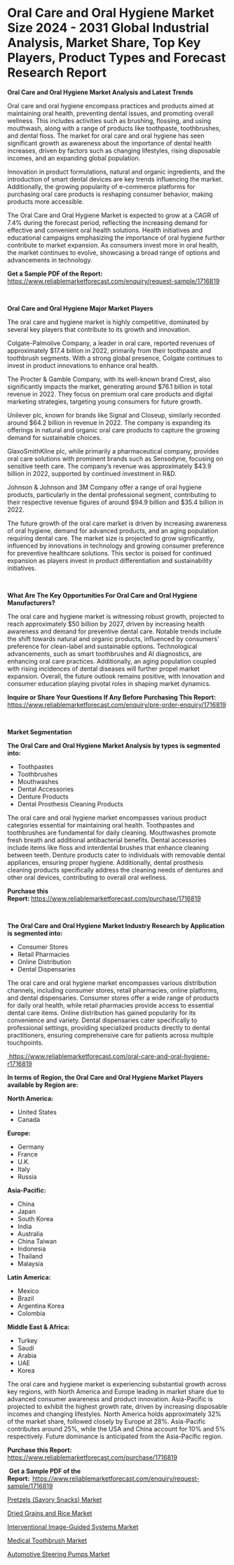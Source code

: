 <p><h1>Oral Care and Oral Hygiene Market Size 2024 - 2031 Global Industrial Analysis, Market Share, Top Key Players, Product Types and Forecast Research Report</h1></p><p><strong>Oral Care and Oral Hygiene Market Analysis and Latest Trends</strong></p>
<p><p>Oral care and oral hygiene encompass practices and products aimed at maintaining oral health, preventing dental issues, and promoting overall wellness. This includes activities such as brushing, flossing, and using mouthwash, along with a range of products like toothpaste, toothbrushes, and dental floss. The market for oral care and oral hygiene has seen significant growth as awareness about the importance of dental health increases, driven by factors such as changing lifestyles, rising disposable incomes, and an expanding global population. </p><p>Innovation in product formulations, natural and organic ingredients, and the introduction of smart dental devices are key trends influencing the market. Additionally, the growing popularity of e-commerce platforms for purchasing oral care products is reshaping consumer behavior, making products more accessible. </p><p>The Oral Care and Oral Hygiene Market is expected to grow at a CAGR of 7.4% during the forecast period, reflecting the increasing demand for effective and convenient oral health solutions. Health initiatives and educational campaigns emphasizing the importance of oral hygiene further contribute to market expansion. As consumers invest more in oral health, the market continues to evolve, showcasing a broad range of options and advancements in technology.</p></p>
<p><strong>Get a Sample PDF of the Report:&nbsp;</strong> <a href="https://www.reliablemarketforecast.com/enquiry/request-sample/1716819?utm_campaign=1178&utm_medium=2&utm_source=Github&utm_content=ia&utm_term=10102024&utm_id=oral-care-and-oral-hygiene">https://www.reliablemarketforecast.com/enquiry/request-sample/1716819</a></p>
<p>&nbsp;</p>
<p><strong>Oral Care and Oral Hygiene Major Market Players</strong></p>
<p><p>The oral care and hygiene market is highly competitive, dominated by several key players that contribute to its growth and innovation. </p><p>Colgate-Palmolive Company, a leader in oral care, reported revenues of approximately $17.4 billion in 2022, primarily from their toothpaste and toothbrush segments. With a strong global presence, Colgate continues to invest in product innovations to enhance oral health.</p><p>The Procter & Gamble Company, with its well-known brand Crest, also significantly impacts the market, generating around $76.1 billion in total revenue in 2022. They focus on premium oral care products and digital marketing strategies, targeting young consumers for future growth.</p><p>Unilever plc, known for brands like Signal and Closeup, similarly recorded around $64.2 billion in revenue in 2022. The company is expanding its offerings in natural and organic oral care products to capture the growing demand for sustainable choices.</p><p>GlaxoSmithKline plc, while primarily a pharmaceutical company, provides oral care solutions with prominent brands such as Sensodyne, focusing on sensitive teeth care. The company’s revenue was approximately $43.9 billion in 2022, supported by continued investment in R&D.</p><p>Johnson & Johnson and 3M Company offer a range of oral hygiene products, particularly in the dental professional segment, contributing to their respective revenue figures of around $94.9 billion and $35.4 billion in 2022.</p><p>The future growth of the oral care market is driven by increasing awareness of oral hygiene, demand for advanced products, and an aging population requiring dental care. The market size is projected to grow significantly, influenced by innovations in technology and growing consumer preference for preventive healthcare solutions. This sector is poised for continued expansion as players invest in product differentiation and sustainability initiatives.</p></p>
<p>&nbsp;</p>
<p><strong>What Are The Key Opportunities For Oral Care and Oral Hygiene Manufacturers?</strong></p>
<p><p>The oral care and hygiene market is witnessing robust growth, projected to reach approximately $50 billion by 2027, driven by increasing health awareness and demand for preventive dental care. Notable trends include the shift towards natural and organic products, influenced by consumers' preference for clean-label and sustainable options. Technological advancements, such as smart toothbrushes and AI diagnostics, are enhancing oral care practices. Additionally, an aging population coupled with rising incidences of dental diseases will further propel market expansion. Overall, the future outlook remains positive, with innovation and consumer education playing pivotal roles in shaping market dynamics.</p></p>
<p><strong>Inquire or Share Your Questions If Any Before Purchasing This Report:</strong> <a href="https://www.reliablemarketforecast.com/enquiry/pre-order-enquiry/1716819?utm_campaign=1178&utm_medium=2&utm_source=Github&utm_content=ia&utm_term=10102024&utm_id=oral-care-and-oral-hygiene">https://www.reliablemarketforecast.com/enquiry/pre-order-enquiry/1716819</a></p>
<p>&nbsp;</p>
<p><strong>Market Segmentation</strong></p>
<p><strong>The Oral Care and Oral Hygiene Market Analysis by types is segmented into:</strong></p>
<p><ul><li>Toothpastes</li><li>Toothbrushes</li><li>Mouthwashes</li><li>Dental Accessories</li><li>Denture Products</li><li>Dental Prosthesis Cleaning Products</li></ul></p>
<p><p>The oral care and oral hygiene market encompasses various product categories essential for maintaining oral health. Toothpastes and toothbrushes are fundamental for daily cleaning. Mouthwashes promote fresh breath and additional antibacterial benefits. Dental accessories include items like floss and interdental brushes that enhance cleaning between teeth. Denture products cater to individuals with removable dental appliances, ensuring proper hygiene. Additionally, dental prosthesis cleaning products specifically address the cleaning needs of dentures and other oral devices, contributing to overall oral wellness.</p></p>
<p><strong>Purchase this Report:&nbsp;</strong><a href="https://www.reliablemarketforecast.com/purchase/1716819?utm_campaign=1178&utm_medium=2&utm_source=Github&utm_content=ia&utm_term=10102024&utm_id=oral-care-and-oral-hygiene">https://www.reliablemarketforecast.com/purchase/1716819</a></p>
<p>&nbsp;</p>
<p><strong>The Oral Care and Oral Hygiene Market Industry Research by Application is segmented into:</strong></p>
<p><ul><li>Consumer Stores</li><li>Retail Pharmacies</li><li>Online Distribution</li><li>Dental Dispensaries</li></ul></p>
<p><p>The oral care and oral hygiene market encompasses various distribution channels, including consumer stores, retail pharmacies, online platforms, and dental dispensaries. Consumer stores offer a wide range of products for daily oral health, while retail pharmacies provide access to essential dental care items. Online distribution has gained popularity for its convenience and variety. Dental dispensaries cater specifically to professional settings, providing specialized products directly to dental practitioners, ensuring comprehensive care for patients across multiple touchpoints.</p></p>
<p><a href="https://www.reliablemarketforecast.com/oral-care-and-oral-hygiene-r1716819?utm_campaign=1178&utm_medium=2&utm_source=Github&utm_content=ia&utm_term=10102024&utm_id=oral-care-and-oral-hygiene">&nbsp;https://www.reliablemarketforecast.com/oral-care-and-oral-hygiene-r1716819</a></p>
<p><strong>In terms of Region, the Oral Care and Oral Hygiene Market Players available by Region are:</strong></p>
<p>
    <p> <strong> North America: </strong>
        <ul>
            <li>United States</li>
            <li>Canada</li>
        </ul>
        </p> 
    <p> <strong> Europe: </strong>
        <ul>
            <li>Germany</li>
            <li>France</li>
            <li>U.K.</li>
            <li>Italy</li>
            <li>Russia</li>
        </ul>
        </p> 
    <p> <strong> Asia-Pacific: </strong>
        <ul>
            <li>China</li>
            <li>Japan</li>
            <li>South Korea</li>
            <li>India</li>
            <li>Australia</li>
            <li>China Taiwan</li>
            <li>Indonesia</li>
            <li>Thailand</li>
            <li>Malaysia</li>
        </ul>
        </p> 
    <p> <strong> Latin America: </strong>
        <ul>
            <li>Mexico</li>
            <li>Brazil</li>
            <li>Argentina Korea</li>
            <li>Colombia</li>
        </ul>
        </p> 
    <p> <strong> Middle East & Africa: </strong>
        <ul>
            <li>Turkey</li>
            <li>Saudi</li>
            <li>Arabia</li>
            <li>UAE</li>
            <li>Korea</li>
        </ul>
    </p>
    </p>
<p><p>The oral care and hygiene market is experiencing substantial growth across key regions, with North America and Europe leading in market share due to advanced consumer awareness and product innovation. Asia-Pacific is projected to exhibit the highest growth rate, driven by increasing disposable incomes and changing lifestyles. North America holds approximately 32% of the market share, followed closely by Europe at 28%. Asia-Pacific contributes around 25%, while the USA and China account for 10% and 5% respectively. Future dominance is anticipated from the Asia-Pacific region.</p></p>
<p><strong>Purchase this Report: </strong><a href="https://www.reliablemarketforecast.com/purchase/1716819?utm_campaign=1178&utm_medium=2&utm_source=Github&utm_content=ia&utm_term=10102024&utm_id=oral-care-and-oral-hygiene">https://www.reliablemarketforecast.com/purchase/1716819</a></p>
<p>&nbsp;<strong>Get a Sample PDF of the Report:&nbsp;&nbsp;</strong><a href="https://www.reliablemarketforecast.com/enquiry/request-sample/1716819?utm_campaign=1178&utm_medium=2&utm_source=Github&utm_content=ia&utm_term=10102024&utm_id=oral-care-and-oral-hygiene">https://www.reliablemarketforecast.com/enquiry/request-sample/1716819</a></p>
<p><strong></strong></p>
<p><p><a href="https://issuu.com/reportprime-2/docs/pretzels-savory-snacks-market-size-_06af98f1ba00c1?utm_campaign=1178&utm_medium=2&utm_source=Github&utm_content=ia&utm_term=10102024&utm_id=oral-care-and-oral-hygiene">Pretzels (Savory Snacks) Market</a></p><p><a href="https://issuu.com/reportprime-2/docs/dried-grains-and-rice-market-size-2_5434d1863a4de0?utm_campaign=1178&utm_medium=2&utm_source=Github&utm_content=ia&utm_term=10102024&utm_id=oral-care-and-oral-hygiene">Dried Grains and Rice Market</a></p><p><a href="https://www.linkedin.com/pulse/insights-interventional-image-guided-systems-industry-grrie?utm_campaign=1178&utm_medium=2&utm_source=Github&utm_content=ia&utm_term=10102024&utm_id=oral-care-and-oral-hygiene">Interventional Image-Guided Systems Market</a></p><p><a href="https://github.com/rozh43oreder/Market-Research-Report-List-1/blob/main/medical-toothbrush-market.md?utm_campaign=1178&utm_medium=2&utm_source=Github&utm_content=ia&utm_term=10102024&utm_id=oral-care-and-oral-hygiene">Medical Toothbrush Market</a></p><p><a href="https://www.linkedin.com/pulse/exploring-automotive-steering-pumps-market-dynamics-midkc?utm_campaign=1178&utm_medium=2&utm_source=Github&utm_content=ia&utm_term=10102024&utm_id=oral-care-and-oral-hygiene">Automotive Steering Pumps Market</a></p></p>